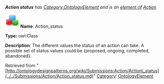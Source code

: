 ___Action status__ has [Category:OntologyElement](../../Category/OntologyElement.md "Category:OntologyElement") and is an [element of](../../Property/ElementOf.md "Property:ElementOf") [Action](../../Submissions/Action.md "Submissions:Action")_


  




[![Class](../../images/thumb/2/27/Class.gif/45px-Class.gif)](../../Image/Class.gif.md "Class")
__Name__: Action\_status 


__Type:__ owl:Class 


__Description__: The different values the status of an action can take. A possible set of status values could be {proposed, ongoing, completed, abandoned}. 





Retrieved from "[http://ontologydesignpatterns.org/wiki/Submissions:Action/Action\_status](../../Submissions/Action/Action_status.md)"
 [Category](http://ontologydesignpatterns.org/wiki/Special:Categories "Special:Categories"): [OntologyElement](../../Category/OntologyElement.md "Category:OntologyElement")